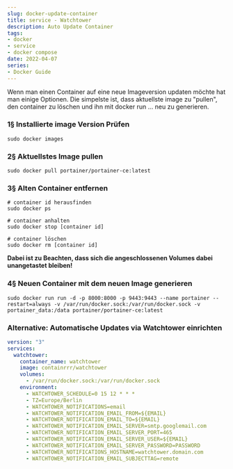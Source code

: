 ```yaml
---
slug: docker-update-container
title: service - Watchtower
description: Auto Update Container
tags:
- docker
- service
- docker compose
date: 2022-04-07
series:
- Docker Guide
---
```


Wenn man einen Container auf eine neue Imageversion updaten möchte hat man einige Optionen.
Die simpelste ist, dass aktuellste image zu "pullen", den container zu löschen und ihn mit docker run ... neu zu generieren. 

### 1§ Installierte image Version Prüfen

`sudo docker images`

### 2§ Aktuellstes Image pullen
`sudo docker pull portainer/portainer-ce:latest`

### 3§ Alten Container entfernen

```
# container id herausfinden
sudo docker ps

# container anhalten
sudo docker stop [container id]

# container löschen
sudo docker rm [container id]
```
**Dabei ist zu Beachten, dass sich die angeschlossenen Volumes dabei unangetastet bleiben!**

### 4§ Neuen Container mit dem neuen Image generieren
`sudo docker run run -d -p 8000:8000 -p 9443:9443 --name portainer --restart=always -v /var/run/docker.sock:/var/run/docker.sock -v portainer_data:/data portainer/portainer-ce:latest`


### Alternative: Automatische Updates via Watchtower einrichten

```yaml title="docker-compose.yml"
version: "3"
services:
  watchtower:
    container_name: watchtower
    image: containrrr/watchtower
    volumes:
      - /var/run/docker.sock:/var/run/docker.sock
    environment:
      - WATCHTOWER_SCHEDULE=0 15 12 * * *
      - TZ=Europe/Berlin
      - WATCHTOWER_NOTIFICATIONS=email
      - WATCHTOWER_NOTIFICATION_EMAIL_FROM=${EMAIL}
      - WATCHTOWER_NOTIFICATION_EMAIL_TO=${EMAIL}
      - WATCHTOWER_NOTIFICATION_EMAIL_SERVER=smtp.googlemail.com
      - WATCHTOWER_NOTIFICATION_EMAIL_SERVER_PORT=465
      - WATCHTOWER_NOTIFICATION_EMAIL_SERVER_USER=${EMAIL}
      - WATCHTOWER_NOTIFICATION_EMAIL_SERVER_PASSWORD=PASSWORD
      - WATCHTOWER_NOTIFICATIONS_HOSTNAME=watchtower.domain.com
      - WATCHTOWER_NOTIFICATION_EMAIL_SUBJECTTAG=remote

```
